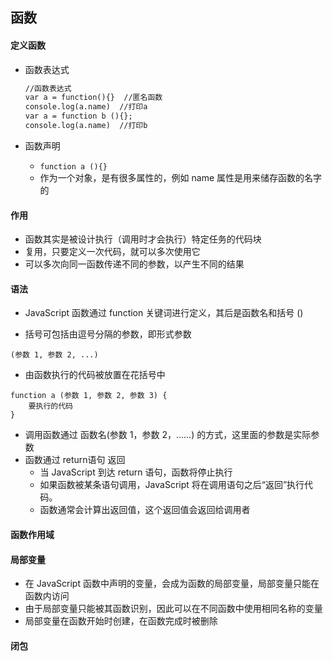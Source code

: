 ## 函数

#### 定义函数

 + 函数表达式

   ```html
   //函数表达式
   var a = function(){}  //匿名函数
   console.log(a.name)	//打印a
   var a = function b (){};
   console.log(a.name)	//打印b
   ```

+ 函数声明
  + `function a (){}`
  + 作为一个对象，是有很多属性的，例如  name  属性是用来储存函数的名字的

#### 作用

 + 函数其实是被设计执行（调用时才会执行）特定任务的代码块
 + 复用，只要定义一次代码，就可以多次使用它
 + 可以多次向同一函数传递不同的参数，以产生不同的结果

#### 语法

+ JavaScript 函数通过 function 关键词进行定义，其后是函数名和括号 () 

+ 括号可包括由逗号分隔的参数，即形式参数

```
(参数 1, 参数 2, ...)
```

+ 由函数执行的代码被放置在花括号中

```
function a (参数 1, 参数 2, 参数 3) {
    要执行的代码
}
```

+ 调用函数通过 函数名(参数 1，参数 2，……)   的方式，这里面的参数是实际参数
+ 函数通过 return语句 返回
  + 当 JavaScript 到达 return 语句，函数将停止执行
  + 如果函数被某条语句调用，JavaScript 将在调用语句之后“返回”执行代码。
  + 函数通常会计算出返回值，这个返回值会返回给调用者 

#### 函数作用域

#### 局部变量

+ 在 JavaScript 函数中声明的变量，会成为函数的局部变量，局部变量只能在函数内访问
+ 由于局部变量只能被其函数识别，因此可以在不同函数中使用相同名称的变量
+ 局部变量在函数开始时创建，在函数完成时被删除

#### 闭包